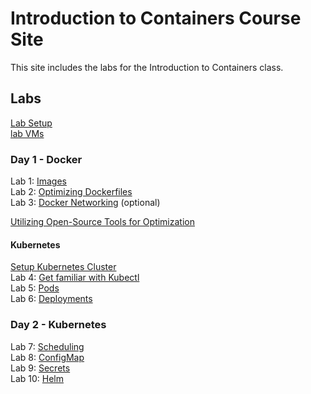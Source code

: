 # Introduction to Containers Course Site

This site includes the labs for the Introduction to Containers class.

## Labs
[Lab Setup](labs/001_setup/)  
[lab VMs](https://docs.google.com/spreadsheets/d/1hqMfSpDqjohHlOX_bwkYhIvntLVW6E8ktLa3uQLHL7k/edit?usp=sharing)  

### Day 1 - Docker
Lab 1: [Images](labs/images/)   
Lab 2: [Optimizing Dockerfiles](labs/adv-dockerfile/)   
Lab 3: [Docker Networking](labs/networking/) (optional)    

[Utilizing Open-Source Tools for Optimization](labs/optimizing-images/)

#### Kubernetes

[Setup Kubernetes Cluster](labs/setup-kube)   
Lab 4: [Get familiar with Kubectl](labs/commands/)    
Lab 5: [Pods](labs/pods/)    
Lab 6: [Deployments](labs/deployments/)     

### Day 2 - Kubernetes
Lab 7: [Scheduling](labs/scheduling/)  
Lab 8: [ConfigMap](labs/configmap/)  
Lab 9: [Secrets](labs/secrets/)  
Lab 10: [Helm](labs/helm)
